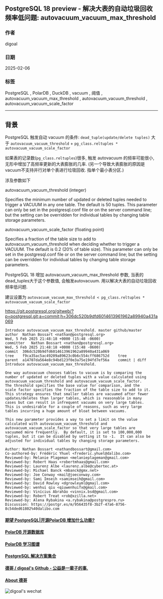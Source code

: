 ## PostgreSQL 18 preview - 解决大表的自动垃圾回收频率低问题: autovacuum_vacuum_max_threshold      
                                                                                              
### 作者                                                                  
digoal                                                                  
                                                                         
### 日期                                                                       
2025-02-06                                                             
                                                                      
### 标签                                                                    
PostgreSQL , PolarDB , DuckDB , vacuum , 阈值 , autovacuum_vacuum_max_threshold , autovacuum_vacuum_threshold , autovacuum_vacuum_scale_factor   
                                                                                             
----                                                                      
                                                                                    
## 背景      
  
PostgreSQL 触发自动 vacuum 的条件: `dead_tuple(update/delete tuples)` 大于 `autovacuum_vacuum_threshold` + `pg_class.reltuples * autovacuum_vacuum_scale_factor`    
  
如果表的记录数(`pg_class.reltuples`)很多, 触发 autovacuum 的频率可能很小, 无形中增加了高频率更新的大表膨胀的几率. (另一个导致大表膨胀的原因是vacuum不支持并行对单个表进行垃圾回收. 指单个最小表分区.)     
  
涉及参数如下  
  
autovacuum_vacuum_threshold (integer)   
  
Specifies the minimum number of updated or deleted tuples needed to trigger a VACUUM in any one table. The default is 50 tuples. This parameter can only be set in the postgresql.conf file or on the server command line; but the setting can be overridden for individual tables by changing table storage parameters.  
  
autovacuum_vacuum_scale_factor (floating point)   
  
Specifies a fraction of the table size to add to autovacuum_vacuum_threshold when deciding whether to trigger a VACUUM. The default is 0.2 (20% of table size). This parameter can only be set in the postgresql.conf file or on the server command line; but the setting can be overridden for individual tables by changing table storage parameters.  
  
PostgreSQL 18 增加 autovacuum_vacuum_max_threshold 参数, 当表的dead_tuples大于这个参数值, 会触发autovacuum. 用以解决大表的自动垃圾回收频率低问题.    
  
建议设置为 `autovacuum_vacuum_max_threshold < pg_class.reltuples * autovacuum_vacuum_scale_factor`     
  
https://git.postgresql.org/gitweb/?p=postgresql.git;a=commit;h=306dc520b9dfd6014613961962a89940a431a069  
```  
Introduce autovacuum_vacuum_max_threshold. master github/master  
author	Nathan Bossart <nathan@postgresql.org>	  
Wed, 5 Feb 2025 21:48:18 +0000 (15:48 -0600)  
committer	Nathan Bossart <nathan@postgresql.org>	  
Wed, 5 Feb 2025 21:48:18 +0000 (15:48 -0600)  
commit	306dc520b9dfd6014613961962a89940a431a069  
tree	f9ca35ac5ac49209a89623c0b6c554cff686752d	tree  
parent	a14707da564e8c94bd123f0e3a75e194fd7ef56a	commit | diff  
Introduce autovacuum_vacuum_max_threshold.  
  
One way autovacuum chooses tables to vacuum is by comparing the  
number of updated or deleted tuples with a value calculated using  
autovacuum_vacuum_threshold and autovacuum_vacuum_scale_factor.  
The threshold specifies the base value for comparison, and the  
scale factor specifies the fraction of the table size to add to it.  
This strategy ensures that smaller tables are vacuumed after fewer  
updates/deletes than larger tables, which is reasonable in many  
cases but can result in infrequent vacuums on very large tables.  
This is undesirable for a couple of reasons, such as very large  
tables incurring a huge amount of bloat between vacuums.  
  
This new parameter provides a way to set a limit on the value  
calculated with autovacuum_vacuum_threshold and  
autovacuum_vacuum_scale_factor so that very large tables are  
vacuumed more frequently.  By default, it is set to 100,000,000  
tuples, but it can be disabled by setting it to -1.  It can also be  
adjusted for individual tables by changing storage parameters.  
  
Author: Nathan Bossart <nathandbossart@gmail.com>  
Co-authored-by: Frédéric Yhuel <frederic.yhuel@dalibo.com>  
Reviewed-by: Melanie Plageman <melanieplageman@gmail.com>  
Reviewed-by: Robert Haas <robertmhaas@gmail.com>  
Reviewed-by: Laurenz Albe <laurenz.albe@cybertec.at>  
Reviewed-by: Michael Banck <mbanck@gmx.net>  
Reviewed-by: Joe Conway <mail@joeconway.com>  
Reviewed-by: Sami Imseih <samimseih@gmail.com>  
Reviewed-by: David Rowley <dgrowleyml@gmail.com>  
Reviewed-by: wenhui qiu <qiuwenhuifx@gmail.com>  
Reviewed-by: Vinícius Abrahão <vinnix.bsd@gmail.com>  
Reviewed-by: Robert Treat <rob@xzilla.net>  
Reviewed-by: Alena Rybakina <a.rybakina@postgrespro.ru>  
Discussion: https://postgr.es/m/956435f8-3b2f-47a6-8756-8c54ded61802%40dalibo.com  
```  
  
  
  
#### [期望 PostgreSQL|开源PolarDB 增加什么功能?](https://github.com/digoal/blog/issues/76 "269ac3d1c492e938c0191101c7238216")
  
  
#### [PolarDB 开源数据库](https://openpolardb.com/home "57258f76c37864c6e6d23383d05714ea")
  
  
#### [PolarDB 学习图谱](https://www.aliyun.com/database/openpolardb/activity "8642f60e04ed0c814bf9cb9677976bd4")
  
  
#### [PostgreSQL 解决方案集合](../201706/20170601_02.md "40cff096e9ed7122c512b35d8561d9c8")
  
  
#### [德哥 / digoal's Github - 公益是一辈子的事.](https://github.com/digoal/blog/blob/master/README.md "22709685feb7cab07d30f30387f0a9ae")
  
  
#### [About 德哥](https://github.com/digoal/blog/blob/master/me/readme.md "a37735981e7704886ffd590565582dd0")
  
  
![digoal's wechat](../pic/digoal_weixin.jpg "f7ad92eeba24523fd47a6e1a0e691b59")
  
